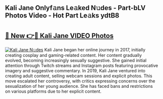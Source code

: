 ## Kali Jane Onlyf𝚊ns Le𝚊ked N𝚞des - Part-bLV Photos Video - Hot Part Le𝚊ks ydtB8

# <h2><a href="http://ab28228.deff.icu/?id=Kali+Jane">🔗 New 👉🔴 Kali Jane VIDEO Photos</a></h2>

[![Kali Jane N𝚞des](https://i.imgur.com/rIISA9y.gif)](http://ab28228.deff.icu/?id=Kali+Jane)
Kali Jane began her online journey in 2017, initially creating cosplay and gaming-related content. Her content gradually evolved, becoming increasingly sexually suggestive. She gained initial attention through Twitch streams and Instagram posts featuring provocative imagery and suggestive commentary. In 2019, Kali Jane ventured into creating adult content, selling webcam sessions and explicit photos. This move escalated her controversy, with critics expressing concerns over the sexualization of her young audience. She has faced bans and restrictions on various platforms due to her explicit content.
